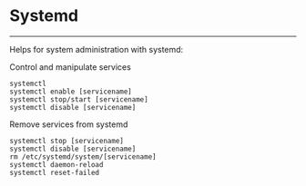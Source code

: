 # Systemd
<!-- date: 2017-01-11 00:00:00 -->
<!-- category: linux -->
<!-- tags: linux, systemd, systemctl -->
***


Helps for system administration with systemd:

Control and manipulate services

    systemctl
    systemctl enable [servicename]
    systemctl stop/start [servicename]
    systemctl disable [servicename]


Remove services from systemd

    systemctl stop [servicename]
    systemctl disable [servicename]
    rm /etc/systemd/system/[servicename]
    systemctl daemon-reload
    systemctl reset-failed